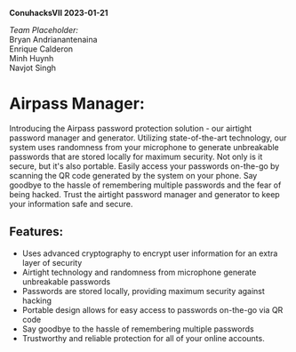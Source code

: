 **ConuhacksVII 2023-01-21**

*Team Placeholder:*<br/>
Bryan Andrianantenaina <br/>
Enrique Calderon <br/>
Minh Huynh <br/>
Navjot Singh <br/>

# Airpass Manager: 
Introducing the Airpass password protection solution - our airtight password manager and generator. Utilizing state-of-the-art technology, our system uses randomness from your microphone to generate unbreakable passwords that are stored locally for maximum security. Not only is it secure, but it's also portable. Easily access your passwords on-the-go by scanning the QR code generated by the system on your phone. Say goodbye to the hassle of remembering multiple passwords and the fear of being hacked. Trust the airtight password manager and generator to keep your information safe and secure.

## Features:
- Uses advanced cryptography to encrypt user information for an extra layer of security
- Airtight technology and randomness from microphone generate unbreakable passwords
- Passwords are stored locally, providing maximum security against hacking
- Portable design allows for easy access to passwords on-the-go via QR code
- Say goodbye to the hassle of remembering multiple passwords
- Trustworthy and reliable protection for all of your online accounts.
